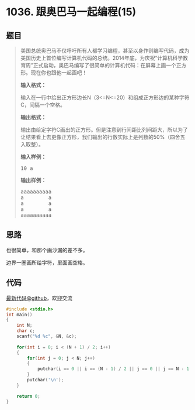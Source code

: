 <h1>1036. 跟奥巴马一起编程(15)</h1>

## 题目

> <div id="problemContent">
> <p>
> 美国总统奥巴马不仅呼吁所有人都学习编程，甚至以身作则编写代码，成为美国历史上首位编写计算机代码的总统。2014年底，为庆祝“计算机科学教育周”正式启动，奥巴马编写了很简单的计算机代码：在屏幕上画一个正方形。现在你也跟他一起画吧！
> </p>
> <p><b>
> 输入格式：
> </b></p>
> <p>
> 输入在一行中给出正方形边长N（3&lt;=N&lt;=20）和组成正方形边的某种字符C，间隔一个空格。
> </p>
> <p><b>
> 输出格式：
> </b></p>
> <p>
> 输出由给定字符C画出的正方形。但是注意到行间距比列间距大，所以为了让结果看上去更像正方形，我们输出的行数实际上是列数的50%（四舍五入取整）。</p>
> <b>输入样例：</b><pre>
> 10 a
> </pre>
> <b>输出样例：</b><pre>
> aaaaaaaaaa
> a        a
> a        a
> a        a
> aaaaaaaaaa
> </pre>
> </div>

## 思路

也很简单，和那个画沙漏的差不多。

边界一圈画所给字符，里面画空格。

## 代码

[最新代码@github](https://github.com/OliverLew/PAT/blob/master/PATBasic/1036.c)，欢迎交流
```c
#include <stdio.h>
int main()
{
    int N;
    char c;
    scanf("%d %c", &N, &c);
    
    for(int i = 0; i < (N + 1) / 2; i++)
    {
        for(int j = 0; j < N; j++)
        {
            putchar(i == 0 || i == (N - 1) / 2 || j == 0 || j == N - 1 ? c : ' ');
        }
        putchar('\n');
    }
    
    return 0;
}

```